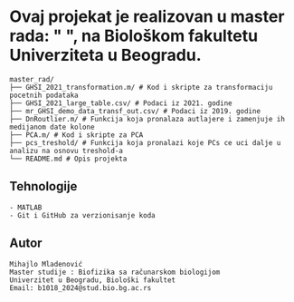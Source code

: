 # Ovaj projekat je realizovan u master rada: " ", na Biološkom fakultetu Univerziteta u Beogradu.

``` 
master_rad/
├── GHSI_2021_transformation.m/ # Kod i skripte za transformaciju pocetnih podataka
├── GHSI_2021_large_table.csv/ # Podaci iz 2021. godine
├── mr_GHSI_demo_data_transf_out.csv/ # Podaci iz 2019. godine
├── DnRoutlier.m/ # Funkcija koja pronalaza autlajere i zamenjuje ih medijanom date kolone
├── PCA.m/ # Kod i skripte za PCA
├── pcs_treshold/ # Funkcija koja pronalazi koje PCs ce uci dalje u analizu na osnovu treshold-a
└── README.md # Opis projekta
``` 

## Tehnologije
``` 
- MATLAB
- Git i GitHub za verzionisanje koda
``` 
## Autor
``` 
Mihajlo Mladenović 
Master studije : Biofizika sa računarskom biologijom
Univerzitet u Beogradu, Biološki fakultet  
Email: b1018_2024@stud.bio.bg.ac.rs
``` 
